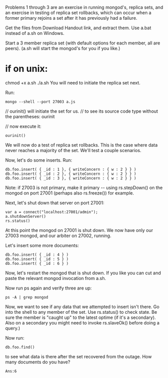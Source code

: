 Problems 1 through 3 are an exercise in running mongod's, replica sets, and an exercise in testing of replica set rollbacks, which can occur when a former primary rejoins a set after it has previously had a failure.

Get the files from Download Handout link, and extract them. Use a.bat instead of a.sh on Windows.

Start a 3 member replica set (with default options for each member, all are peers). (a.sh will start the mongod's for you if you like.)

# if on unix:
chmod +x a.sh
./a.sh
You will need to initiate the replica set next.

Run:
```
mongo --shell --port 27003 a.js
```
// ourinit() will initiate the set for us.
// to see its source code type without the parentheses:
ourinit
 
// now execute it:
```
ourinit()
```
We will now do a test of replica set rollbacks. This is the case where data never reaches a majority of the set. We'll test a couple scenarios.

Now, let's do some inserts. Run:
```
db.foo.insert( { _id : 1 }, { writeConcern : { w : 2 } } )
db.foo.insert( { _id : 2 }, { writeConcern : { w : 2 } } )
db.foo.insert( { _id : 3 }, { writeConcern : { w : 2 } } )
```
Note: if 27003 is not primary, make it primary -- using rs.stepDown() on the mongod on port 27001 (perhaps also rs.freeze()) for example.

Next, let's shut down that server on port 27001:
```
var a = connect("localhost:27001/admin");
a.shutdownServer()
rs.status()
```
At this point the mongod on 27001 is shut down. We now have only our 27003 mongod, and our arbiter on 27002, running.

Let's insert some more documents:
```
db.foo.insert( { _id : 4 } )
db.foo.insert( { _id : 5 } )
db.foo.insert( { _id : 6 } )
```
Now, let's restart the mongod that is shut down. If you like you can cut and paste the relevant mongod invocation from a.sh.

Now run ps again and verify three are up:
```
ps -A | grep mongod
```
Now, we want to see if any data that we attempted to insert isn't there. Go into the shell to any member of the set. Use rs.status() to check state. Be sure the member is "caught up" to the latest optime (if it's a secondary). Also on a secondary you might need to invoke rs.slaveOk() before doing a query.)

Now run:
```
db.foo.find()
```
to see what data is there after the set recovered from the outage. How many documents do you have?

```
Ans:6
```

